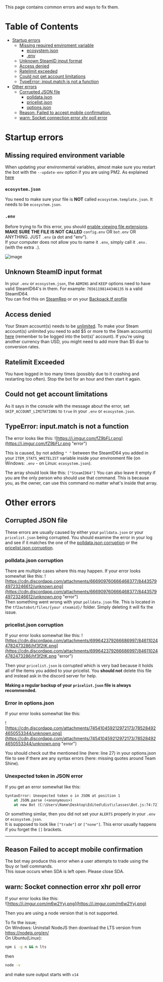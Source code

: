 This page contains common errors and ways to fix them.

# Table of Contents

- [Startup errors](#startup-errors)
   - [Missing required enviroment variable](#missing-required-enviroment-variable)
      - [ecosystem.json](#ecosystemjson)
      - [.env](#env)
   - [Unknown SteamID input format](#unknown-steamid-input-format)
   - [Access denied](#access-denied)
   - [Ratelimit exceeded](#ratelimit-exceeded)
   - [Could not get account limitations](#could-not-get-account-limitations)
   - [TypeError: input.match is not a function](#typeerror-inputmatch-is-not-a-function)
- [Other errors](#other-errors)
   - [Corrupted JSON file](#corrupted-json-file)
      - [polldata.json](#polldatajson-corruption)
      - [pricelist.json](#pricelistjson-corruption)
      - [options.json](#error-in-optionsjson)
   - [Reason: Failed to accept mobile confirmation.](#reason-failed-to-accept-mobile-confirmation)
   - [warn: Socket connection error xhr poll error](#warn-socket-connection-error-xhr-poll-error)

# Startup errors
## Missing required environment variable
When updating your environmental variables, almost make sure you restart the bot with the `--update-env` option if you are using PM2. As explained [here](./Updating-the-bot#updating-the-environment-file) 
### `ecosystem.json`
You need to make sure your file is **NOT** called `ecosystem.template.json`. It needs to be `ecosystem.json`.  

### `.env`
Before trying to fix this error, you should [enable viewing file extensions](https://fileinfo.com/help/windows_10_show_file_extensions).  
**MAKE SURE THE FILE IS NOT CALLED** `config.env` OR `bot.env` OR ANYTHING. JUST `.env` (a dot and "env").  
If your computer does not allow you to name it `.env`, simply call it `.env.` (with the extra `.`).

![image](https://cdn.discordapp.com/attachments/666909760666468377/872319195814178846/unknown.png)

## Unknown SteamID input format
In your `.env` or `ecosystem.json`, the `ADMINS` and `KEEP` options need to have valid SteamID64's in them. For example: `76561198144346135` is a valid SteamID64.  
You can find this on [SteamRep](https://steamrep.com/) or on your [Backpack.tf profile](https://backpack.tf/my)

## Access denied
Your Steam account(s) needs to be [unlimited](https://support.steampowered.com/kb_article.php?ref=3330-IAGK-7663). To make your Steam account(s) unlimited you need to add $5 or more to the Steam account(s) [here](https://store.steampowered.com/steamaccount/addfunds) (remember to be logged into the bot(s)' account). If you're using another currency than USD, you might need to add more than $5 due to conversion rates.

## Ratelimit Exceeded
You have logged in too many times (possibly due to it crashing and restarting too often). Stop the bot for an hour and then start it again.

## Could not get account limitations
As it says in the console with the message about the error, set `SKIP_ACCOUNT_LIMITATIONS` to `true` in your `.env` or `ecosystem.json`.

## TypeError: input.match is not a function
The error looks like this:
![https://i.imgur.com/fZ9bFLr.png](https://i.imgur.com/fZ9bFLr.png "error")

This is caused, by not adding `" "` between the SteamID64 you added in your `ITEM_STATS_WHITELIST` variable inside your environment file (on Windows: `.env` - on Linux: `ecosystem.json`).

The array should look like this: `["SteamID64"]` 
You can also leave it empty if you are the only person who should use that command. This is because you, as the owner, can use this command no matter what's inside that array.

# Other errors

## Corrupted JSON file
These errors are usually caused by either your `polldata.json` or your `pricelist.json` being corrupted. You should examine the error in your log and see if it matches the one of the [polldata.json corruption](#polldatajson-corruption) or the [pricelist.json corruption](#pricelistjson-corruption).

### polldata.json corruption
There are multiple cases where this may happen. If your error looks somewhat like this: ![https://cdn.discordapp.com/attachments/666909760666468377/844357949723246612/unknown.png](https://cdn.discordapp.com/attachments/666909760666468377/844357949723246612/unknown.png "error")  
Then something went wrong with your `polldata.json` file. This is located in the `tf2autobot/files/{your steamid}/` folder. Simply deleting it will fix the issue.

### pricelist.json corruption
If your error looks somewhat like this: ![https://cdn.discordapp.com/attachments/699642379266686997/846110244782473286/hf3f2tK.png](https://cdn.discordapp.com/attachments/699642379266686997/846110244782473286/hf3f2tK.png "error")

Then your `pricelist.json` is corrupted which is very bad because it holds all of the items you added to your pricelist. You **should not** delete this file and instead ask in the discord server for help.

**Making a regular backup of your `pricelist.json` file is always recommended.**

### Error in options.json
If your error looks somewhat like this:

![https://cdn.discordapp.com/attachments/745410459212972173/785284924650553344/unknown.png](https://cdn.discordapp.com/attachments/745410459212972173/785284924650553344/unknown.png "error")

You should check out the mentioned line (here: line 27) in your options.json file to see if there are any syntax errors (here: missing quotes around Team Shine).

### Unexpected token in JSON error
If you get an error somewhat like this:
```cmd
SyntaxError: Unexpected token o in JSON at position 1
    at JSON.parse (<anonymous>)
    at new Bot (C:\Users\Name\Desktop\Edited\dist\classes\Bot.js:74:72)
```
Or something similar, then you did not set your `ALERTS` properly in your `.env` or `ecosystem.json`.  
It is supposed to look like `["trade"]` or `["none"]`. This error usually happens if you forget the `[]` brackets.

---

## Reason Failed to accept mobile confirmation
The bot may produce this error when a user attempts to trade using the !buy or !sell commands.  
This issue occurs when SDA is left open. Please close SDA.

## warn: Socket connection error xhr poll error
If your error looks like this:  
![https://i.imgur.com/m6w2Yyj.png](https://i.imgur.com/m6w2Yyj.png)

Then you are using a node version that is not supported.  

To fix the issue;  
On Windows: Uninstall NodeJS then download the LTS version from https://nodejs.org/en/  
On Ubuntu(Linux): 
```bash
npm i -g n && n lts
```
then
```bash
node -v
```
and make sure output starts with `v14`
